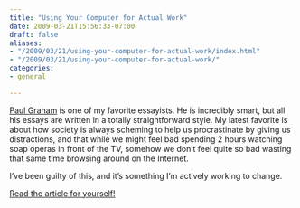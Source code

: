 ```yaml
---
title: "Using Your Computer for Actual Work"
date: 2009-03-21T15:56:33-07:00
draft: false
aliases:
- "/2009/03/21/using-your-computer-for-actual-work/index.html"
- "/2009/03/21/using-your-computer-for-actual-work/"
categories:
- general

---
```


[Paul Graham](http://www.paulgraham.com/) is one of my favorite essayists. He is incredibly smart, but all his essays are written in a totally straightforward style. My latest favorite is about how society is always scheming to help us procrastinate by giving us distractions, and that while we might feel bad spending 2 hours watching soap operas in front of the TV, somehow we don’t feel quite so bad wasting that same time browsing around on the Internet.

I’ve been guilty of this, and it’s something I’m actively working to change.

[Read the article for yourself!](http://www.paulgraham.com/distraction.html)

